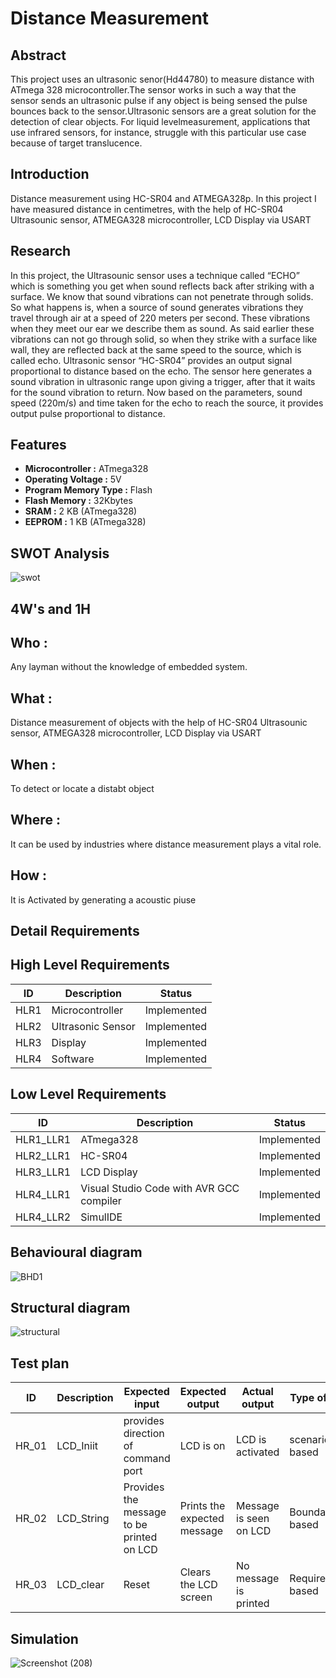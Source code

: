 # Distance Measurement  

## Abstract
This project uses an ultrasonic senor(Hd44780) to measure distance with ATmega 328 microcontroller.The sensor works in such a way that the sensor sends an ultrasonic pulse if any object is being sensed the pulse bounces back to the sensor.Ultrasonic sensors are a great solution for the detection of clear objects.  For liquid levelmeasurement, applications that use infrared sensors, for instance, struggle with this particular use case because of target translucence. 
           

## Introduction
Distance measurement using HC-SR04 and ATMEGA328p. In this project I have measured distance in centimetres, with the help of HC-SR04 Ultrasounic sensor, ATMEGA328 microcontroller, LCD Display via USART 

## Research
In this project, the Ultrasounic sensor uses a technique called “ECHO” which is something you get when sound reflects back after striking with a surface. We know that sound vibrations can not penetrate through solids. So what happens is, when a source of sound generates vibrations they travel through air at a speed of 220 meters per second. These vibrations when they meet our ear we describe them as sound. As said earlier these vibrations can not go through solid, so when they strike with a surface like wall, they are reflected back at the same speed to the source, which is called echo. Ultrasonic sensor “HC-SR04” provides an output signal proportional to distance based on the echo. The sensor here generates a sound vibration in ultrasonic range upon giving a trigger, after that it waits for the sound vibration to return. Now based on the parameters, sound speed (220m/s) and time taken for the echo to reach the source, it provides output pulse proportional to distance.

## Features
- **Microcontroller     :** ATmega328
- **Operating Voltage   :** 5V
- **Program Memory Type :** Flash
- **Flash Memory        :** 32Kbytes
- **SRAM                :** 2 KB (ATmega328)
- **EEPROM              :** 1 KB (ATmega328)

## SWOT Analysis
![swot](https://user-images.githubusercontent.com/101057218/164680540-1808dd1b-794e-4fbe-a098-5945b3d87587.jpg)


## 4W's and 1H
## Who :
Any layman without the knowledge of embedded system.

## What :
Distance measurement of objects with the help of HC-SR04 Ultrasounic sensor, ATMEGA328 microcontroller, LCD Display via USART

## When :
To detect or locate  a distabt object

## Where :
It can be used by industries where distance measurement plays a vital role.

## How :
It is Activated by generating a acoustic piuse
## Detail Requirements
## High Level Requirements
|ID  |Description      |Status     |
|----|-----------------|-----------|
|HLR1|Microcontroller  |Implemented|
|HLR2|Ultrasonic Sensor|Implemented|
|HLR3|Display          |Implemented|
|HLR4|Software         |Implemented|

## Low Level Requirements
|ID       |Description                             |Status     |
|---------|----------------------------------------|-----------|
|HLR1_LLR1|ATmega328                               |Implemented|
|HLR2_LLR1|HC-SR04                                 |Implemented|
|HLR3_LLR1|LCD Display                             |Implemented|
|HLR4_LLR1|Visual Studio Code with AVR GCC compiler|Implemented|
|HLR4_LLR2|SimulIDE                                |Implemented|

## Behavioural diagram
![BHD1](https://user-images.githubusercontent.com/101564345/164682490-de7c0284-b717-4418-980e-e6a50a174e21.png)
## Structural diagram
![structural](https://user-images.githubusercontent.com/101564345/164683247-efe6f22d-f416-45dc-9395-af6a7f82b68b.jpg)


##  Test plan
| ID | Description| Expected input |Expected output|Actual output|Type of test|
|--|--|--|--|--|--|
| HR_01|LCD_Iniit | provides direction of command port | LCD is on|LCD is activated|scenario based|
| HR_02 | LCD_String |Provides the message to be printed on LCD | Prints the expected message |Message is seen on LCD|Boundary based|
| HR_03 | LCD_clear | Reset | Clears the LCD screen| No message is printed|Requirement based|


## Simulation
![Screenshot (208)](https://user-images.githubusercontent.com/101564345/164703299-88a3a510-a05e-43a0-8dd7-e57e5a3b2dd8.png)



